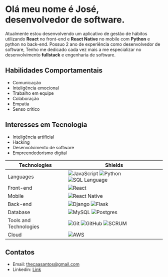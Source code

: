 # Olá meu nome é José, desenvolvedor de software.

Atualmente estou desenvolvendo um aplicativo de gestão de hábitos utilizando **React** no front-end e **React Native** no mobile com **Python** e python no back-end. Possuo 2 ano de experiência como desenvolvedor de software, Tenho me dedicado cada vez mais a me especializar no desenvolvimento **fullstack** e engenharia de software.

## Habilidades Comportamentais
- Comunicação
- Inteligência emocional
- Trabalho em equipe
- Colaboração
- Empatia
- Senso crítico

## Interesses em Tecnologia
- Inteligência artificial
- Hacking
- Desenvolvimento de software
- Empreendedorismo digital

| Technologies | Shields |
| --- | --- |
| Languages | ![JavaScript](https://img.shields.io/badge/JavaScript-Intermediate-yellow) ![Python](https://img.shields.io/badge/Python-Expert-blue) ![SQL Language](https://img.shields.io/badge/SQL%20Language-Intermediate-lightgrey) |
| Front-end | ![React](https://img.shields.io/badge/React-Intermediate-blue) |
| Mobile | ![React Native](https://img.shields.io/badge/React%20Native-Intermediate-blue) |
| Back-end | ![Django](https://img.shields.io/badge/Django-Intermediate-green) ![Flask](https://img.shields.io/badge/Flask-Expert-yellowgreen) |
| Database | ![MySQL](https://img.shields.io/badge/MySQL-Expert-blue) ![Postgres](https://img.shields.io/badge/Postgres-Intermediate-blueviolet) |
| Tools and Technologies | ![Git](https://img.shields.io/badge/Git-Expert-orange) ![GitHub](https://img.shields.io/badge/GitHub-Expert-green) ![SCRUM](https://img.shields.io/badge/SCRUM-Intermediate-yellowgreen) |
| Cloud | ![AWS](https://img.shields.io/badge/AWS-Intermediate-orange) |

## Contatos
- Email: [thecaasantos@gmail.com](mailto:thecaasantos@gmail.com)
- Linkedin: [Link](https://www.linkedin.com/in/josesantosdev/) 
